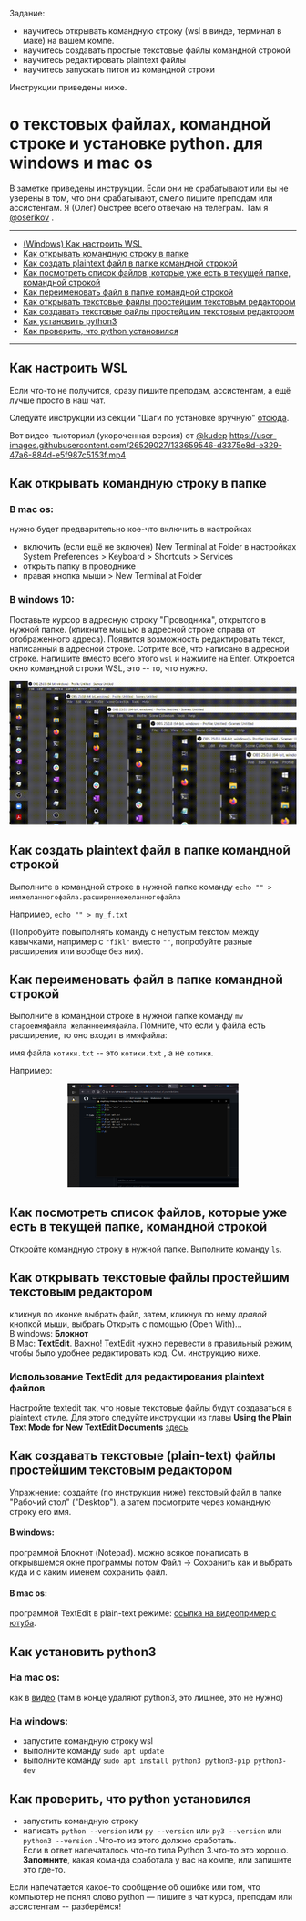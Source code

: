 Задание: 
* научитесь открывать командную строку (wsl в винде, терминал в маке) на вашем компе.
* научитесь создавать простые текстовые файлы командной строкой
* научитесь редактировать plaintext файлы
* научитесь запускать питон из командной строки

Инструкции приведены ниже.

# о текстовых файлах, командной строке и установке python. **для windows и mac os**

В заметке приведены инструкции. Если они не срабатывают или вы не уверены в том, что они срабатывают, смело пишите преподам или ассистентам. Я (Олег) быстрее всего отвечаю на телеграм. Там я [@oserikov](https://t.me/oserikov) . 

---

* [(Windows) Как настроить WSL](#Как-настроить-Wsl)
* [Как открывать командную строку в папке](#Как-открывать-командную-строку-в-папке)
* [Как создать plaintext файл в папке командной строкой](#Как-создать-plaintext-файл-в-папке-командной-строкой)
* [Как посмотреть список файлов, которые уже есть в текущей папке, командной строкой](#Как-посмотреть-список-файлов-которые-уже-есть-в-текущей-папке-командной-строкой)
* [Как переименовать файл в папке командной строкой](#Как-переименовать-файл-в-папке-командной-строкой)
* [Как открывать текстовые файлы простейшим текстовым редактором](#Как-открывать-текстовые-файлы-простейшим-текстовым-редактором)
* [Как создавать текстовые файлы простейшим текстовым редактором](#Как-создавать-текстовые-файлы-простейшим-текстовым-редактором)
* [Как установить python3](#Как-установить-python3)
* [Как проверить, что python установился](#Как-проверить-что-python-установился)

---

## Как настроить WSL
Если что-то не получится, сразу пишите преподам, ассистентам, а ещё лучше просто в наш чат.

Следуйте инструкции из секции "Шаги по установке вручную" [отсюда](https://docs.microsoft.com/ru-ru/windows/wsl/install-win10#manual-installation-steps).

Вот видео-тьюториал (укороченная версия) от [@kudep](https://github.com/kudep)
https://user-images.githubusercontent.com/26529027/133659546-d3375e8d-e329-47a6-884d-e5f987c5153f.mp4




## Как открывать командную строку в папке 

### В mac os:
нужно будет предварительно кое-что включить в настройках

* включить (если ещё не включен) New Terminal at Folder в настройках System Preferences > Keyboard > Shortcuts > Services 
* открыть папку в проводнике
* правая кнопка мыши > New Terminal at Folder

### В windows 10:
Поставьте курсор в адресную строку "Проводника", открытого в нужной папке. (кликните мышью в адресной строке справа от отображенного адреса). Появится возможность редактировать текст, написанный в адресной строке. Сотрите всё, что написано в адресной строке. Напишите вместо всего этого `wsl` и нажмите на Enter. Откроется окно командной строки WSL, это -- то, что нужно.

![how to open wsl in directory](img/run_wsl.gif)

## Как создать plaintext файл в папке командной строкой

Выполните в командной строке в нужной папке команду `echo "" > имяжеланногофайла.расширениежеланногофайла`

Например, `echo "" > my_f.txt`

(Попробуйте повыполнять команду с непустым текстом между кавычками, например с `"fikl"` вместо `""`, попробуйте разные расширения или вообще без них).

## Как переименовать файл в папке командной строкой

Выполните в командной строке в нужной папке команду `mv староеимяфайла желанноеимяфайла`. 
Помните, что если у файла есть расширение, то оно входит в имяфайла:

имя файла `котики.txt` -- это `котики.txt` , а не `котики`.

Например:  

<p align="center">
<img src="img/mv.png" width="300px"/>
</p>


## Как посмотреть список файлов, которые уже есть в текущей папке, командной строкой

Откройте командную строку в нужной папке. Выполните команду `ls`.

## Как открывать текстовые файлы простейшим текстовым редактором
кликнув по иконке выбрать файл, затем, кликнув по нему *правой* кнопкой мыши, выбрать Открыть с помощью (Open With)...  
В windows: **Блокнот**  
В Mac: **TextEdit**. Важно! TextEdit нужно перевести в правильный режим, чтобы было удобнее редактировать код. См. инструкцию ниже.

### Использование TextEdit для редактирования plaintext файлов
Настройте textedit так, что новые текстовые файлы будут создаваться в plaintext стиле. 
Для этого следуйте инструкции из главы **Using the Plain Text Mode for New TextEdit Documents** [здесь](https://www.techjunkie.com/use-plain-text-mode-textedit/).


## Как создавать текстовые (plain-text) файлы простейшим текстовым редактором

Упражнение: создайте (по инструкции ниже) текстовый файл в папке "Рабочий стол" ("Desktop"), а затем посмотрите через командную строку его имя.

#### В windows:
программой Блокнот (Notepad). 
можно всякое понаписать в открывшемся окне программы
потом Файл -> Сохранить как
и выбрать куда и с каким именем сохранить файл.

#### В mac os:
программой TextEdit в plain-text режиме: [ссылка на видеопример с ютуба](https://www.youtube.com/watch?v=OLBhDnPbfkQ).


## Как установить python3

### На mac os:
как в [видео](https://youtu.be/TgA4ObrowRg) (там в конце удаляют python3, это лишнее, это не нужно)

### На windows:
* запустите командную строку wsl
* выполните команду  `sudo apt update`
* выполните команду `sudo apt install python3 python3-pip python3-dev`

## Как проверить, что python установился
* запустить командную строку
* написать `python --version` или `py --version` или `py3 --version` или `python3 --version` . Что-то из этого должно сработать.  
Если в ответ напечаталось что-то типа Python 3.что-то это хорошо.  
**Запомните**, какая команда сработала у вас на компе, или запишите это где-то.

Если напечатается какое-то сообщение об ошибке или том, что компьютер не понял слово python — пишите в чат курса, преподам или ассистентам -- разберёмся!
